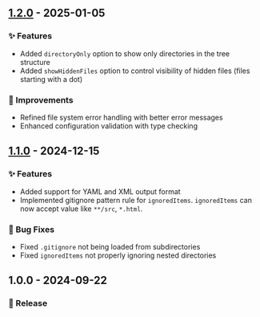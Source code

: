 ## [1.2.0] - 2025-01-05

### ✨ Features
- Added `directoryOnly` option to show only directories in the tree structure
- Added `showHiddenFiles` option to control visibility of hidden files (files starting with a dot)

### 🔨 Improvements
- Refined file system error handling with better error messages
- Enhanced configuration validation with type checking

[1.2.0]: https://github.com/fuzionix/vscode-file-tree/compare/1.1.0...1.2.0

## [1.1.0] - 2024-12-15

### ✨ Features
- Added support for YAML and XML output format
- Implemented gitignore pattern rule for `ignoredItems`. `ignoredItems` can now accept value like `**/src`, `*.html`.

### 🐛 Bug Fixes
- Fixed `.gitignore` not being loaded from subdirectories
- Fixed `ignoredItems` not properly ignoring nested directories

[1.1.0]: https://github.com/fuzionix/vscode-file-tree/compare/1.0.0...1.1.0

## 1.0.0 - 2024-09-22

### 🎉 Release
